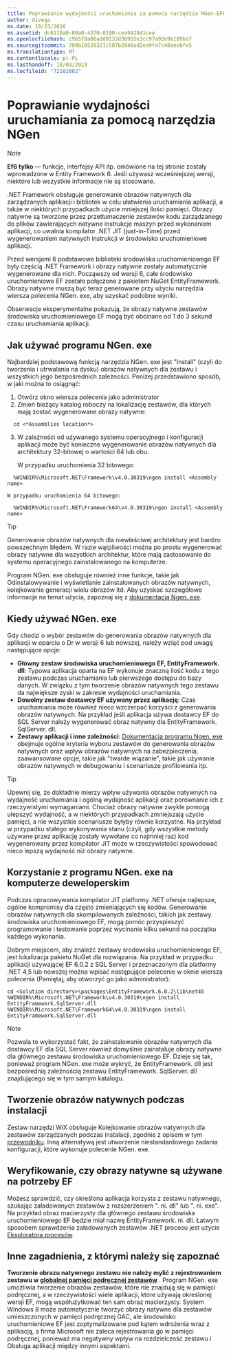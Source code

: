 ```yaml
---
title: Poprawianie wydajności uruchamiania za pomocą narzędzia NGen-EF6
author: divega
ms.date: 10/23/2016
ms.assetid: dc6110a0-80a0-4370-8190-cea942841cee
ms.openlocfilehash: c9b5f8a06add9133d30955e3cc97a92e9b189bdf
ms.sourcegitcommit: 708b18520321c587b2046ad2ea9fa7c48aeebfe5
ms.translationtype: MT
ms.contentlocale: pl-PL
ms.lasthandoff: 10/09/2019
ms.locfileid: "72182682"
---
```

# <a name="improving-startup-performance-with-ngen"></a>Poprawianie wydajności uruchamiania za pomocą narzędzia NGen
> [!NOTE]
> **Ef6 tylko** — funkcje, interfejsy API itp. omówione na tej stronie zostały wprowadzone w Entity Framework 6. Jeśli używasz wcześniejszej wersji, niektóre lub wszystkie informacje nie są stosowane.  

.NET Framework obsługuje generowanie obrazów natywnych dla zarządzanych aplikacji i bibliotek w celu ułatwienia uruchamiania aplikacji, a także w niektórych przypadkach użycie mniejszej ilości pamięci. Obrazy natywne są tworzone przez przetłumaczenie zestawów kodu zarządzanego do plików zawierających natywne instrukcje maszyn przed wykonaniem aplikacji, co uwalnia kompilator .NET JIT (just-in-Time) przed wygenerowaniem natywnych instrukcji w środowisko uruchomieniowe aplikacji.  

Przed wersjami 6 podstawowe biblioteki środowiska uruchomieniowego EF były częścią .NET Framework i obrazy natywne zostały automatycznie wygenerowane dla nich. Począwszy od wersji 6, całe środowisko uruchomieniowe EF zostało połączone z pakietem NuGet EntityFramework. Obrazy natywne muszą być teraz generowane przy użyciu narzędzia wiersza polecenia NGen. exe, aby uzyskać podobne wyniki.  

Obserwacje eksperymentalne pokazują, że obrazy natywne zestawów środowiska uruchomieniowego EF mogą być obcinane od 1 do 3 sekund czasu uruchamiania aplikacji.  

## <a name="how-to-use-ngenexe"></a>Jak używać programu NGen. exe  

Najbardziej podstawową funkcją narzędzia NGen. exe jest "Install" (czyli do tworzenia i utrwalania na dysku) obrazów natywnych dla zestawu i wszystkich jego bezpośrednich zależności. Poniżej przedstawiono sposób, w jaki można to osiągnąć:  

1. Otwórz okno wiersza polecenia jako administrator  
2. Zmień bieżący katalog roboczy na lokalizację zestawów, dla których mają zostać wygenerowane obrazy natywne:  

  ``` console
    cd <*Assemblies location*>  
  ```
3. W zależności od używanego systemu operacyjnego i konfiguracji aplikacji może być konieczne wygenerowanie obrazów natywnych dla architektury 32-bitowej o wartości 64 lub obu.  

    W przypadku uruchomienia 32 bitowego:  
  ``` console
    %WINDIR%\Microsoft.NET\Framework\v4.0.30319\ngen install <Assembly name>  
  ```
    W przypadku uruchomienia 64 bitowego:
  ``` console
    %WINDIR%\Microsoft.NET\Framework64\v4.0.30319\ngen install <Assembly name>  
  ```

> [!TIP]
> Generowanie obrazów natywnych dla niewłaściwej architektury jest bardzo powszechnym błędem. W razie wątpliwości można po prostu wygenerować obrazy natywne dla wszystkich architektur, które mają zastosowanie do systemu operacyjnego zainstalowanego na komputerze.  

Program NGen. exe obsługuje również inne funkcje, takie jak Odinstalowywanie i wyświetlanie zainstalowanych obrazów natywnych, kolejkowanie generacji wielu obrazów itd. Aby uzyskać szczegółowe informacje na temat użycia, zapoznaj się z [dokumentacją Ngen. exe](https://msdn.microsoft.com/library/6t9t5wcf.aspx).  

## <a name="when-to-use-ngenexe"></a>Kiedy używać NGen. exe  

Gdy chodzi o wybór zestawów do generowania obrazów natywnych dla aplikacji w oparciu o Dr w wersji 6 lub nowszej, należy wziąć pod uwagę następujące opcje:  

- **Główny zestaw środowiska uruchomieniowego EF, EntityFramework. dll**: Typowa aplikacja oparta na EF wykonuje znaczną ilość kodu z tego zestawu podczas uruchamiania lub pierwszego dostępu do bazy danych. W związku z tym tworzenie obrazów natywnych tego zestawu da największe zyski w zakresie wydajności uruchamiania.  
- **Dowolny zestaw dostawcy EF używany przez aplikację**: Czas uruchamiania może również nieco wzczerpać korzyści z generowania obrazów natywnych. Na przykład jeśli aplikacja używa dostawcy EF do SQL Server należy wygenerować obraz natywny dla EntityFramework. SqlServer. dll.  
- **Zestawy aplikacji i inne zależności**: [Dokumentacja programu Ngen. exe](https://msdn.microsoft.com/library/6t9t5wcf.aspx) obejmuje ogólne kryteria wyboru zestawów do generowania obrazów natywnych oraz wpływ obrazów natywnych na zabezpieczenia, zaawansowane opcje, takie jak "twarde wiązanie", takie jak używanie obrazów natywnych w debugowaniu i scenariusze profilowania itp.  

> [!TIP]
> Upewnij się, że dokładnie mierzy wpływ używania obrazów natywnych na wydajność uruchamiania i ogólną wydajność aplikacji oraz porównanie ich z rzeczywistymi wymaganiami. Chociaż obrazy natywne zwykle pomogą ulepszyć wydajność, a w niektórych przypadkach zmniejszają użycie pamięci, a nie wszystkie scenariusze byłyby równie korzystne. Na przykład w przypadku stałego wykonywania stanu (czyli, gdy wszystkie metody używane przez aplikację zostały wywołane co najmniej raz) kod wygenerowany przez kompilator JIT może w rzeczywistości spowodować nieco lepszą wydajność niż obrazy natywne.  

## <a name="using-ngenexe-in-a-development-machine"></a>Korzystanie z programu NGen. exe na komputerze deweloperskim  

Podczas opracowywania kompilator JIT platformy .NET oferuje najlepsze, ogólne kompromisy dla często zmieniających się kodów. Generowanie obrazów natywnych dla skompilowanych zależności, takich jak zestawy środowiska uruchomieniowego EF, mogą pomóc przyspieszyć programowanie i testowanie poprzez wycinanie kilku sekund na początku każdego wykonania.  

Dobrym miejscem, aby znaleźć zestawy środowiska uruchomieniowego EF, jest lokalizacja pakietu NuGet dla rozwiązania. Na przykład w przypadku aplikacji używającej EF 6.0.2 z SQL Server i przeznaczonym dla platformy .NET 4,5 lub nowszej można wpisać następujące polecenie w oknie wiersza polecenia (Pamiętaj, aby otworzyć go jako administrator):  

```console
cd <Solution directory>\packages\EntityFramework.6.0.2\lib\net45
%WINDIR%\Microsoft.NET\Framework\v4.0.30319\ngen install EntityFramework.SqlServer.dll
%WINDIR%\Microsoft.NET\Framework64\v4.0.30319\ngen install EntityFramework.SqlServer.dll
```  

> [!NOTE]
> Pozwala to wykorzystać fakt, że zainstalowanie obrazów natywnych dla dostawcy EF dla SQL Server również domyślnie zainstaluje obrazy natywne dla głównego zestawu środowiska uruchomieniowego EF. Dzieje się tak, ponieważ program NGen. exe może wykryć, że EntityFramework. dll jest bezpośrednią zależnością zestawu EntityFramework. SqlServer. dll znajdującego się w tym samym katalogu.  

## <a name="creating-native-images-during-setup"></a>Tworzenie obrazów natywnych podczas instalacji  

Zestaw narzędzi WiX obsługuje Kolejkowanie obrazów natywnych dla zestawów zarządzanych podczas instalacji, zgodnie z opisem w tym [przewodniku](https://wixtoolset.org/documentation/manual/v3/howtos/files_and_registry/ngen_managed_assemblies.html). Inną alternatywą jest utworzenie niestandardowego zadania konfiguracji, które wykonuje polecenie NGen. exe.  

## <a name="verifying-that-native-images-are-being-used-for-ef"></a>Weryfikowanie, czy obrazy natywne są używane na potrzeby EF  

Możesz sprawdzić, czy określona aplikacja korzysta z zestawu natywnego, szukając załadowanych zestawów z rozszerzeniem ". ni. dll" lub ". ni. exe". Na przykład obraz macierzysty dla głównego zestawu środowiska uruchomieniowego EF będzie miał nazwę EntityFramework. ni. dll. Łatwym sposobem sprawdzenia załadowanych zestawów .NET procesu jest użycie [Eksploratora procesów](https://technet.microsoft.com/sysinternals/bb896653).  

## <a name="other-things-to-be-aware-of"></a>Inne zagadnienia, z którymi należy się zapoznać  

**Tworzenie obrazu natywnego zestawu nie należy mylić z rejestrowaniem zestawu w [globalnej pamięci podręcznej zestawów](https://msdn.microsoft.com/library/yf1d93sz.aspx)** . Program NGen. exe umożliwia tworzenie obrazów zestawów, które nie znajdują się w pamięci podręcznej, a w rzeczywistości wiele aplikacji, które używają określonej wersji EF, mogą współużytkować ten sam obraz macierzysty. System Windows 8 może automatycznie tworzyć obrazy natywne dla zestawów umieszczonych w pamięci podręcznej GAC, ale środowisko uruchomieniowe EF jest zoptymalizowane pod kątem wdrożenia wraz z aplikacją, a firma Microsoft nie zaleca rejestrowania go w pamięci podręcznej, ponieważ ma negatywny wpływ na rozdzielczość zestawu i Obsługa aplikacji między innymi aspektami.  
